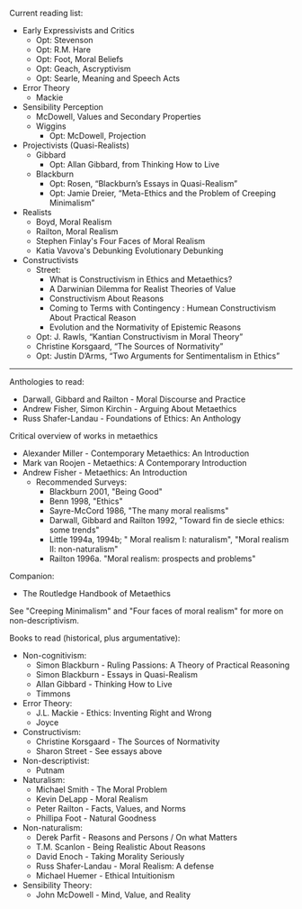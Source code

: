 Current reading list:
- Early Expressivists and Critics
    - Opt: Stevenson
    - Opt: R.M. Hare
    - Opt: Foot, Moral Beliefs
    - Opt: Geach, Ascryptivism
    - Opt: Searle, Meaning and Speech Acts
- Error Theory
    - Mackie
- Sensibility Perception
    - McDowell, Values and Secondary Properties
    - Wiggins
        - Opt: McDowell, Projection
- Projectivists (Quasi-Realists)
    - Gibbard
        - Opt: Allan Gibbard, from Thinking How to Live   
    - Blackburn
        - Opt: Rosen, “Blackburn’s Essays in Quasi-Realism” 
        - Opt: Jamie Dreier, “Meta-Ethics and the Problem of Creeping Minimalism”
- Realists
    - Boyd, Moral Realism
    - Railton, Moral Realism
    - Stephen Finlay's Four Faces of Moral Realism
    - Katia Vavova's Debunking Evolutionary Debunking
- Constructivists
    - Street:
        - What is Constructivism in Ethics and Metaethics?
        - A Darwinian Dilemma for Realist Theories of Value
        - Constructivism About Reasons
        - Coming to Terms with Contingency : Humean Constructivism About Practical Reason
        - Evolution and the Normativity of Epistemic Reasons
    - Opt: J. Rawls, “Kantian Constructivism in Moral Theory” 
    - Christine Korsgaard, “The Sources of Normativity” 
    - Opt: Justin D’Arms, “Two Arguments for Sentimentalism in Ethics”

----

Anthologies to read:
- Darwall, Gibbard and Railton - Moral Discourse and Practice
- Andrew Fisher, Simon Kirchin - Arguing About Metaethics
- Russ Shafer-Landau - Foundations of Ethics: An Anthology

Critical overview of works in metaethics
- Alexander Miller - Contemporary Metaethics: An Introduction
- Mark van Roojen - Metaethics: A Contemporary Introduction
- Andrew Fisher - Metaethics: An Introduction
    - Recommended Surveys:
        - Blackburn 2001, "Being Good"
        - Benn 1998, "Ethics"
        - Sayre-McCord 1986, "The many moral realisms"
        - Darwall, Gibbard and Railton 1992, "Toward fin de siecle ethics: some trends"
        - Little 1994a, 1994b; " Moral realism I: naturalism", "Moral realism II: non-naturalism"
        - Railton 1996a. "Moral realism: prospects and problems"

Companion:
- The Routledge Handbook of Metaethics

See "Creeping Minimalism" and "Four faces of moral realism" for more on non-descriptivism.

Books to read (historical, plus argumentative):
- Non-cognitivism:
    - Simon Blackburn - Ruling Passions: A Theory of Practical Reasoning
    - Simon Blackburn - Essays in Quasi-Realism
    - Allan Gibbard - Thinking How to Live
    - Timmons
- Error Theory:
    - J.L. Mackie - Ethics: Inventing Right and Wrong
    - Joyce
- Constructivism:
    - Christine Korsgaard - The Sources of Normativity
    - Sharon Street - See essays above
- Non-descriptivist:
    - Putnam
- Naturalism: 
    - Michael Smith - The Moral Problem
    - Kevin DeLapp - Moral Realism
    - Peter Railton - Facts, Values, and Norms
    - Phillipa Foot - Natural Goodness
- Non-naturalism:
    - Derek Parfit - Reasons and Persons / On what Matters
    - T.M. Scanlon - Being Realistic About Reasons
    - David Enoch - Taking Morality Seriously
    - Russ Shafer-Landau - Moral Realism: A defense
    - Michael Huemer - Ethical Intuitionism
- Sensibility Theory:
    - John McDowell - Mind, Value, and Reality